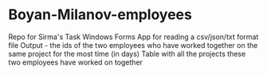 # Boyan-Milanov-employees
Repo for Sirma's Task
Windows Forms App for reading a csv/json/txt format file
Output - the ids of the two employees who have worked together on the same project for the most time (in days)
Table with all the projects these two employees have worked on together

